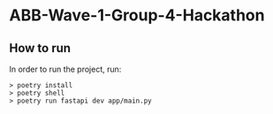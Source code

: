 # ABB-Wave-1-Group-4-Hackathon

## How to run

In order to run the project, run:

```{bash}
> poetry install
> poetry shell
> poetry run fastapi dev app/main.py
```